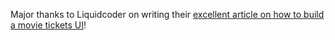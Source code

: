 Major thanks to Liquidcoder on writing their [excellent article on how to build a movie tickets UI](https://www.liquidcoder.com/article/swiftui-movie-tickets-app-design)!
